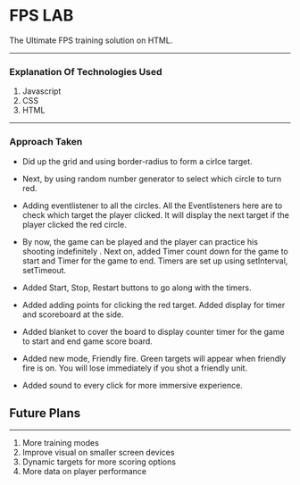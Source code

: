 # FPS LAB

The Ultimate FPS training solution on HTML.

---------------------------------------

### Explanation Of Technologies Used

1. Javascript
2. CSS
3. HTML
---------------------------------------
### Approach Taken

- Did up the grid and using border-radius to form a cirlce target.

- Next, by using random number generator to select which circle to turn red.

- Adding eventlistener to all the circles. All the Eventlisteners here are to check which target the player clicked. It will display the next target if the player clicked the red circle.

- By now, the game can be played and the player can practice his shooting indefinitely . Next on, added Timer count down for the game to start and Timer for the game to end. Timers are set up using setInterval, setTimeout.

- Added Start, Stop, Restart buttons to go along with the timers.

- Added adding points for clicking the red target. Added display for timer and scoreboard at the side.

- Added blanket to cover the board to display counter timer for the game to start and end game score board.

- Added new mode, Friendly fire. Green targets will appear when friendly fire is on. You will lose immediately if you shot a friendly unit.

- Added sound to every click for more immersive experience.

## Future Plans
-----------------------------------

1. More training modes
2. Improve visual on smaller screen devices
3. Dynamic targets for more scoring options
4. More data on player performance 